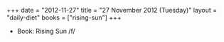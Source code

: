 +++
date = "2012-11-27"
title = "27 November 2012 (Tuesday)"
layout = "daily-diet"
books = ["rising-sun"]
+++


* Book: Rising Sun /f/
